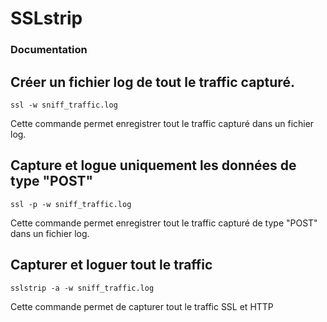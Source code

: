 # SSLstrip

### Documentation

## Créer un fichier log de tout le traffic capturé.

```
ssl -w sniff_traffic.log
```
Cette commande permet enregistrer tout le traffic capturé dans un fichier log.

## Capture et logue uniquement les données de type "POST"
```
ssl -p -w sniff_traffic.log
```
Cette commande permet enregistrer tout le traffic capturé de type "POST" dans un fichier log.

## Capturer et loguer tout le traffic
```
sslstrip -a -w sniff_traffic.log
```
Cette commande permet de capturer tout le traffic SSL et HTTP

